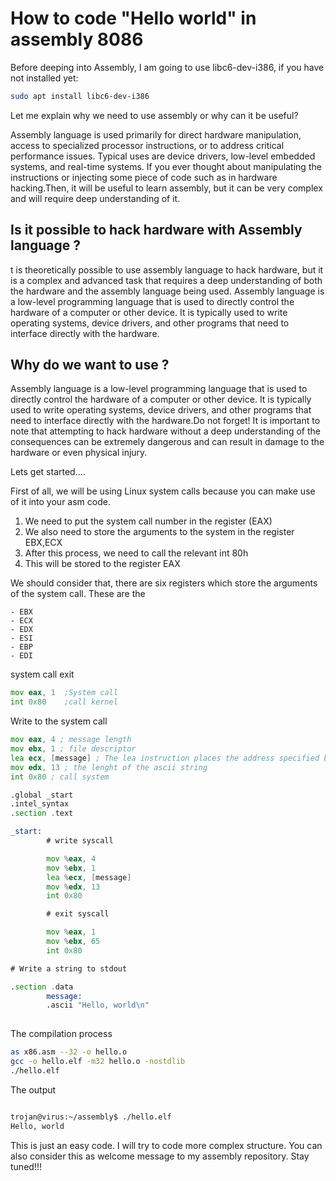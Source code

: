 
# How to code "Hello world" in assembly 8086 

Before deeping into Assembly, I am going to use libc6-dev-i386, if you have not installed yet:

```bash
sudo apt install libc6-dev-i386
```

Let me explain why we need to use assembly or why can it be useful?


Assembly language is used primarily for direct hardware manipulation, access to specialized processor instructions, or to address critical performance issues. 
Typical uses are device drivers, low-level embedded systems, and real-time systems. If you ever thought about manipulating the instructions or injecting some piece of code 
such as in hardware hacking.Then, it will be useful to learn assembly, but it can be very complex and will require deep understanding of it.

## Is it possible to hack hardware with Assembly language ?

t is theoretically possible to use assembly language to hack hardware, but it is a complex and advanced task that requires a deep understanding of both the hardware and the assembly language being used. Assembly language is a low-level programming language that is used to directly control the hardware of a computer or other device. It is typically used to write operating systems, device drivers, and other programs that need to interface directly with the hardware.

## Why do we want to use ?

Assembly language is a low-level programming language that is used to directly control the hardware of a computer or other device. It is typically used to write operating systems,
device drivers, and other programs that need to interface directly with the hardware.Do not forget! It is important to note that attempting to hack hardware without a deep understanding
of the consequences can be extremely dangerous and can result in damage to the hardware or even physical injury.

Lets get started....

First of all, we will be using Linux system calls because you can make use of it into your asm code.

1. We need to put the system call number in the register (EAX)
2. We also need to store the arguments to the system in the register EBX,ECX
3. After this process, we need to call the relevant int 80h
3. This will be stored to the register EAX

We should consider that, there are six registers which store the arguments of the system call. These are the 
```
- EBX
- ECX
- EDX
- ESI
- EBP
- EDI
```
system call exit

```asm
mov eax, 1  ;System call 
int 0x80    ;call kernel
```


Write to the system call

```asm
mov eax, 4 ; message length
mov ebx, 1 ; file descriptor
lea ecx, [message] ; The lea instruction places the address specified by its operand
mov edx, 13 ; the lenght of the ascii string
int 0x80 ; call system

```


```asm
.global _start
.intel_syntax
.section .text

_start:
        # write syscall

        mov %eax, 4
        mov %ebx, 1
        lea %ecx, [message]
        mov %edx, 13
        int 0x80

        # exit syscall

        mov %eax, 1
        mov %ebx, 65
        int 0x80

# Write a string to stdout

.section .data
        message:
        .ascii "Hello, world\n"
        
 ```
 
The compilation process

```bash
as x86.asm --32 -o hello.o
gcc -o hello.elf -m32 hello.o -nostdlib
./hello.elf
```
 
 The output
 
 ```bash
 
trojan@virus:~/assembly$ ./hello.elf
Hello, world
 
 ```
 
 This is just an easy code. I will try to code more complex structure. You can also consider this as welcome message to my assembly repository.
 Stay tuned!!!
